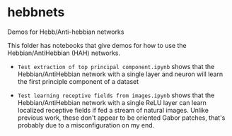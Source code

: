 # hebbnets
Demos for Hebb/Anti-hebbian networks

This folder has notebooks that give demos for how to use the Hebbian/AntiHebbian (HAH) networks.

* `Test extraction of top principal component.ipynb` shows that the Hebbian/AntiHebbian network with a single layer and neuron will learn the first principle component of a dataset

* `Test learning receptive fields from images.ipynb` shows that the Hebbian/AntiHebbian network with a single ReLU layer can learn localized receptive fields if fed a stream of natural images. Unlike previous work, these don't appear to be oriented Gabor patches, that's probably due to a misconfiguration on my end.
